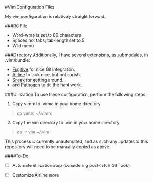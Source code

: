 #Vim Configuration Files

My vim configuration is relatively straight forward.

###RC File
* Word-wrap is set to 80 characters
* Spaces not tabs; tab-length set to 5
* Wild menu

###Directory
Additionally, I have several extensions, as submodules, in .vim/bundle:
* [Fugitive](https://github.com/tpope/vim-fugitive) for nice Git integration.
* [Airline](https://github.com/bling/vim-airline) to look nice, but not garish.
* [Sneak](https://github.com/justinmk/vim-sneak) for getting around.
* and [Pathogen](https://github.com/tpope/vim-pathogen) to do the hard work.

###Utilization
To use these configuration, perform the following steps

1. Copy vimrc to .vimrc in your home directory
> cp vimrc ~/.vimrc

2. Copy the vim directory to .vim in your home directory
> cp -r vim ~/.vim

This process is currently unautomated, and as such any updates to this
repository will need to be manually copied as above.

####To-Do
* [ ] Automate utilization step (considering post-fetch Git hook)
* [ ] Customize Airline more

